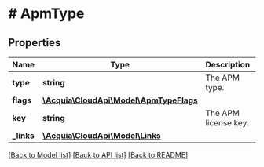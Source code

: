 # # ApmType

## Properties

Name | Type | Description | Notes
------------ | ------------- | ------------- | -------------
**type** | **string** | The APM type. |
**flags** | [**\Acquia\CloudApi\Model\ApmTypeFlags**](ApmTypeFlags.md) |  |
**key** | **string** | The APM license key. |
**_links** | [**\Acquia\CloudApi\Model\Links**](Links.md) |  |

[[Back to Model list]](../../README.md#models) [[Back to API list]](../../README.md#endpoints) [[Back to README]](../../README.md)
